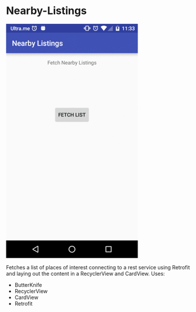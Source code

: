 # Nearby-Listings

![Alt text](/raw/output.gif?raw=true "Home Screen")

Fetches a list of places of interest connecting to a rest service using Retrofit and laying out the content in a RecyclerView  and CardView.
Uses:
- ButterKnife
- RecyclerView
- CardView
- Retrofit



